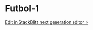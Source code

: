 # Futbol-1

[Edit in StackBlitz next generation editor ⚡️](https://stackblitz.com/~/github.com/Carlura/Futbol-1)